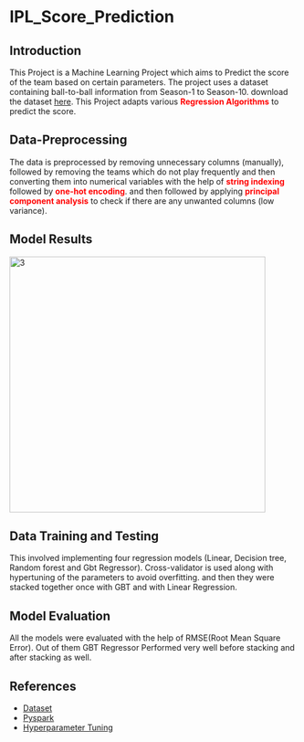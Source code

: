 # IPL_Score_Prediction

## Introduction
This Project is a Machine Learning Project which aims to Predict the score of the team based on certain parameters. The project uses a dataset containing ball-to-ball information from Season-1 to Season-10. download the dataset [here](https://www.kaggle.com/datasets/yuvrajdagur/ipl-dataset-season-2008-to-2017). This Project adapts various <span style="color:red; font-weight:bold;">**Regression Algorithms**</span> to predict the score.

## Data-Preprocessing
The data is preprocessed by removing unnecessary columns (manually), followed by removing the teams which do not play frequently and then converting them into numerical variables with the help of <span style="color:red; font-weight:bold;">**string indexing**</span> followed by <span style="color:red; font-weight:bold;">**one-hot encoding**</span>. and then followed by applying <span style="color:red; font-weight:bold;">**principal component analysis**</span> to check if there are any unwanted columns (low variance).

## Model Results
<img width="448" alt="3" src="https://github.com/user-attachments/assets/5bfc38ad-9b4d-4b1a-97aa-ab5d6f234035">

## Data Training and Testing
This involved implementing four regression models (Linear, Decision tree, Random forest and Gbt Regressor). Cross-validator is used along with hypertuning of the parameters to avoid overfitting. and then they were stacked together once with GBT and with Linear Regression.

## Model Evaluation
All the models were evaluated with the help of RMSE(Root Mean Square Error). Out of them GBT Regressor Performed very well before stacking and after stacking as well.

## References
- [Dataset](https://www.kaggle.com/datasets/yuvrajdagur/ipl-dataset-season-2008-to-2017)
- [Pyspark](https://spark.apache.org/docs/latest/api/python/index.html)
- [Hyperparameter Tuning](https://www.geeksforgeeks.org/hyperparameter-tuning/)
